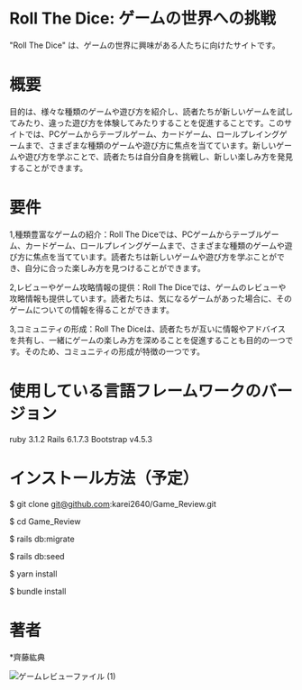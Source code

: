 # Roll The Dice: ゲームの世界への挑戦
"Roll The Dice" は、ゲームの世界に興味がある人たちに向けたサイトです。

# 概要
目的は、様々な種類のゲームや遊び方を紹介し、読者たちが新しいゲームを試してみたり、違った遊び方を体験してみたりすることを促進することです。このサイトでは、PCゲームからテーブルゲーム、カードゲーム、ロールプレイングゲームまで、さまざまな種類のゲームや遊び方に焦点を当てています。新しいゲームや遊び方を学ぶことで、読者たちは自分自身を挑戦し、新しい楽しみ方を発見することができます。

# 要件
1,種類豊富なゲームの紹介：Roll The Diceでは、PCゲームからテーブルゲーム、カードゲーム、ロールプレイングゲームまで、さまざまな種類のゲームや遊び方に焦点を当てています。読者たちは新しいゲームや遊び方を学ぶことができ、自分に合った楽しみ方を見つけることができます。

2,レビューやゲーム攻略情報の提供：Roll The Diceでは、ゲームのレビューや攻略情報も提供しています。読者たちは、気になるゲームがあった場合に、そのゲームについての情報を得ることができます。

3,コミュニティの形成：Roll The Diceは、読者たちが互いに情報やアドバイスを共有し、一緒にゲームの楽しみ方を深めることを促進することも目的の一つです。そのため、コミュニティの形成が特徴の一つです。

# 使用している言語フレームワークのバージョン
ruby 3.1.2
Rails 6.1.7.3
Bootstrap v4.5.3

# インストール方法（予定）

$ git clone git@github.com:karei2640/Game_Review.git

$ cd Game_Review

$ rails db:migrate

$ rails db:seed

$ yarn install

$ bundle install

# 著者
*齊藤紘典

![ゲームレビューファイル (1)](https://user-images.githubusercontent.com/121594678/229040577-39a116ef-e4b7-450a-93d7-182de48c04ab.jpg)
